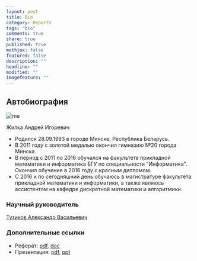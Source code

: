 ```yaml
---
layout: post
title: Bio
category: Reports
tags: "bio"
comments: true
share: true
published: true
mathjax: false
featured: false
description: ""
headline: ""
modified: ""
imagefeature: ""
---
```



## Автобиография

![me]({{site.baseurl}}/images/AndrewZhilka.jpg)

Жилка Андрей Игоревич

* Родился 28.09.1993 в городе Минске, Республика Беларусь.
* В 2011 году с золотой медалью окончил гимназию №20 города Минска.
* В период с 2011 по 2016 обучался на факультете прикладной математики и информатика БГУ по специальности "Информатика". Окончил обучение в 2016 году с красным дипломом.
* С 2016 и по сегодняшний день обучаюсь в магистратуре факультета прикладной математики и информатики, а также являюсь ассистентом на кафедре дискретной математики и алгоритмики.


###  Научный руководитель

[Тузиков Александр Васильевич](http://www.bsu.by/ru/main.aspx?guid=89921)


### Дополнительные ссылки

* Реферат: [pdf]({{site.baseurl}}/images/referat_text.pdf), [doc]({{site.baseurl}}/images/referat_text.doc)
* Презентация: [pdf]({{site.baseurl}}/images/referat.pdf), [ppt]({{site.baseurl}}/images/referat.ppt)
